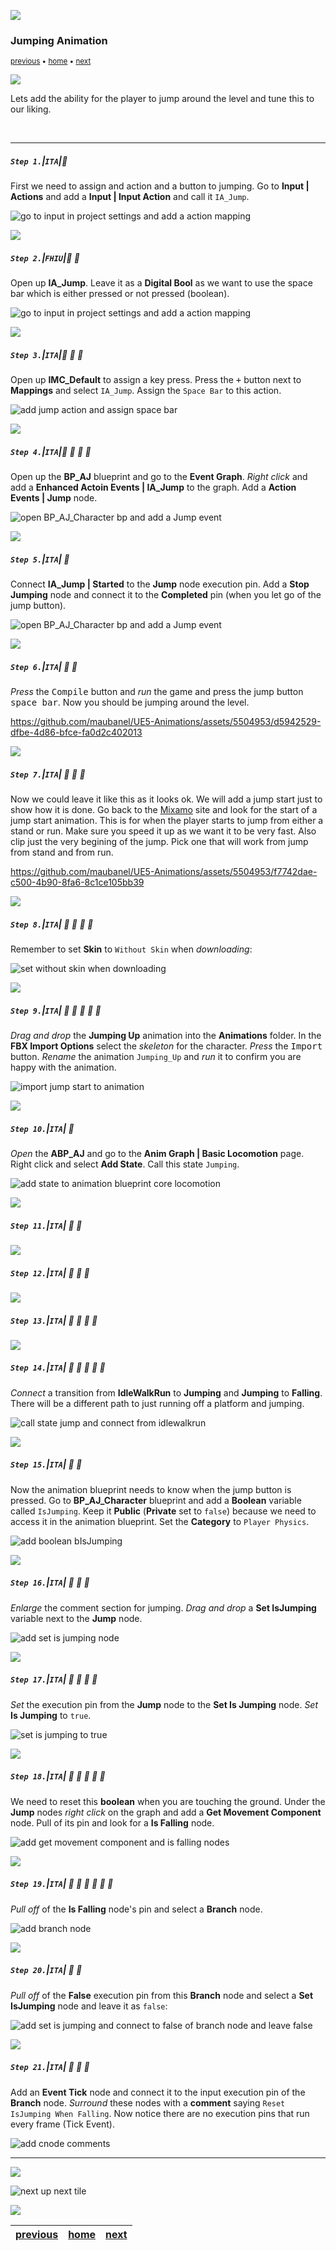 ![](../images/line3.png)

### Jumping Animation

<sub>[previous](../falling-ii/README.md#user-content-falling-animation-ii) • [home](../README.md#user-content-ue4-animations) • [next](../jumping-ii/README.md#user-content-jumping-animation-ii)</sub>

![](../images/line3.png)

Lets add the ability for the player to jump around the level and tune this to our liking.

<br>

---


##### `Step 1.`\|`ITA`|:small_blue_diamond:

First we need to assign and action and a button to jumping.  Go to **Input | Actions** and add a **Input | Input Action** and call it `IA_Jump`.

![go to input in project settings and add a action mapping](images/ActionMap.png)

![](../images/line2.png)

##### `Step 2.`\|`FHIU`|:small_blue_diamond: :small_blue_diamond: 

Open up **IA_Jump**.  Leave it as a **Digital Bool** as we want to use the space bar which is either pressed or not pressed (boolean).

![go to input in project settings and add a action mapping](images/digitalBool.png)

![](../images/line2.png)

##### `Step 3.`\|`ITA`|:small_blue_diamond: :small_blue_diamond: :small_blue_diamond:

Open up **IMC_Default** to assign a key press.  Press the <kbd>+</kbd> button next to **Mappings** and select `IA_Jump`.  Assign the `Space Bar` to this action.

![add jump action and assign space bar](images/JumpSpaceBar.png)

![](../images/line2.png)

##### `Step 4.`\|`ITA`|:small_blue_diamond: :small_blue_diamond: :small_blue_diamond: :small_blue_diamond:

Open up the **BP_AJ** blueprint and go to the **Event Graph**. *Right click* and add a **Enhanced Actoin Events | IA_Jump** to the graph. Add a **Action Events | Jump** node. 

![open BP_AJ_Character bp and add a Jump event](images/RightClickForJumpAction.png)

![](../images/line2.png)

##### `Step 5.`\|`ITA`| :small_orange_diamond:

Connect **IA_Jump | Started** to the **Jump** node execution pin.  Add a **Stop Jumping** node and connect it to the **Completed** pin (when you let go of the jump button).

![open BP_AJ_Character bp and add a Jump event](images/jumpStopJump.png)

![](../images/line2.png)

##### `Step 6.`\|`ITA`| :small_orange_diamond: :small_blue_diamond:

*Press* the <kbd>Compile</kbd> button and *run* the game and press the jump button <kbd>space bar</kbd>. Now you should be jumping around the level.

https://github.com/maubanel/UE5-Animations/assets/5504953/d5942529-dfbe-4d86-bfce-fa0d2c402013

![](../images/line2.png)

##### `Step 7.`\|`ITA`| :small_orange_diamond: :small_blue_diamond: :small_blue_diamond:

Now we could leave it like this as it looks ok. We will add a jump start just to show how it is done. Go back to the [Mixamo](https://www.mixamo.com/#/) site and look for the start of a jump start animation. This is for when the player starts to jump from either a stand or run. Make sure you speed it up as we want it to be very fast. Also clip just the very begining of the jump. Pick one that will work from jump from stand and from run.

https://github.com/maubanel/UE5-Animations/assets/5504953/f7742dae-c500-4b90-8fa6-8c1ce105bb39

![](../images/line2.png)

##### `Step 8.`\|`ITA`| :small_orange_diamond: :small_blue_diamond: :small_blue_diamond: :small_blue_diamond:

Remember to set **Skin** to `Without Skin` when *downloading*:

![set without skin when downloading](images/DownloadJumpStartWithoutSkin.jpg)

![](../images/line2.png)

##### `Step 9.`\|`ITA`| :small_orange_diamond: :small_blue_diamond: :small_blue_diamond: :small_blue_diamond: :small_blue_diamond:

*Drag and drop* the **Jumping Up** animation into the **Animations** folder. In the **FBX Import Options** select the *skeleton* for the character. *Press* the <kbd>Import</kbd> button. *Rename* the animation `Jumping_Up` and *run* it to confirm you are happy with the animation.

![import jump start to animation](images/ImportJumpStartAnimFolder.png)

![](../images/line2.png)

##### `Step 10.`\|`ITA`| :large_blue_diamond:

*Open* the **ABP_AJ** and go to the **Anim Graph | Basic Locomotion** page. Right click and select **Add State**. Call this state `Jumping`.

![add state to animation blueprint core locomotion](images/AddStateToTree.png)

![](../images/line2.png)

##### `Step 11.`\|`ITA`| :large_blue_diamond: :small_blue_diamond: 



![](../images/line2.png)


##### `Step 12.`\|`ITA`| :large_blue_diamond: :small_blue_diamond: :small_blue_diamond: 



![](../images/line2.png)

##### `Step 13.`\|`ITA`| :large_blue_diamond: :small_blue_diamond: :small_blue_diamond:  :small_blue_diamond: 



![](../images/line2.png)

##### `Step 14.`\|`ITA`| :large_blue_diamond: :small_blue_diamond: :small_blue_diamond: :small_blue_diamond:  :small_blue_diamond: 

*Connect* a transition from **IdleWalkRun** to **Jumping** and **Jumping** to **Falling**.  There will be a different path to just running off a platform and jumping.

![call state jump and connect from idlewalkrun](images/StateJumpConnect.png)

![](../images/line2.png)

##### `Step 15.`\|`ITA`| :large_blue_diamond: :small_orange_diamond: 

Now the animation blueprint needs to know when the jump button is pressed. Go to **BP_AJ_Character** blueprint and add a **Boolean** variable called `IsJumping`. Keep it **Public** (**Private** set to `false`) because we need to access it in the animation blueprint. Set the **Category** to `Player Physics`.

![add boolean bIsJumping](images/IsJumpingPlayerBPVar.png)

![](../images/line2.png)

##### `Step 16.`\|`ITA`| :large_blue_diamond: :small_orange_diamond:   :small_blue_diamond: 

*Enlarge* the comment section for jumping. *Drag and drop* a **Set IsJumping** variable next to the **Jump** node.

![add set is jumping node](images/SetIsJumpingForJump.png)

![](../images/line2.png)

##### `Step 17.`\|`ITA`| :large_blue_diamond: :small_orange_diamond: :small_blue_diamond: :small_blue_diamond:

*Set* the execution pin from the **Jump** node to the **Set Is Jumping** node. *Set* **Is Jumping** to `true`.

![set is jumping to true](images/image_02.png)

![](../images/line2.png)

##### `Step 18.`\|`ITA`| :large_blue_diamond: :small_orange_diamond: :small_blue_diamond: :small_blue_diamond: :small_blue_diamond:

We need to reset this **boolean** when you are touching the ground. Under the **Jump** nodes *right click* on the graph and add a **Get Movement Component** node. Pull of its pin and look for a **Is Falling** node.

![add get movement component and is falling nodes](images/SetToIsJumpingFalse.png)

![](../images/line2.png)

##### `Step 19.`\|`ITA`| :large_blue_diamond: :small_orange_diamond: :small_blue_diamond: :small_blue_diamond: :small_blue_diamond: :small_blue_diamond:

*Pull off* of the **Is Falling** node's pin and select a **Branch** node.

![add branch node](images/BranchFromIsFalling.png)

![](../images/line2.png)

##### `Step 20.`\|`ITA`| :large_blue_diamond: :large_blue_diamond:

*Pull off* of the **False** execution pin from this **Branch** node and select a **Set IsJumping** node and leave it as `false`:

![add set is jumping and connect to false of branch node and leave false](images/BranchFalseIsJumpingFalse.png)

![](../images/line2.png)

##### `Step 21.`\|`ITA`| :large_blue_diamond: :large_blue_diamond: :small_blue_diamond:

Add an **Event Tick** node and connect it to the input execution pin of the **Branch** node.  *Surround* these nodes with a **comment** saying `Reset IsJumping When Falling`. Now notice there are no execution pins that run every frame (Tick Event).

![add cnode comments](images/ResentIsJumpingCommnet.png)

___


![](../images/line1.png)

<!-- <img src="https://via.placeholder.com/1000x100/45D7CA/000000/?text=Next Up - Jumping Animation II"> -->
![next up next tile](images/banner.png)

![](../images/line1.png)

| [previous](../falling-ii/README.md#user-content-falling-animation-ii)| [home](../README.md#user-content-ue4-animations) | [next](../jumping-ii/README.md#user-content-jumping-animation-ii)|
|---|---|---|
